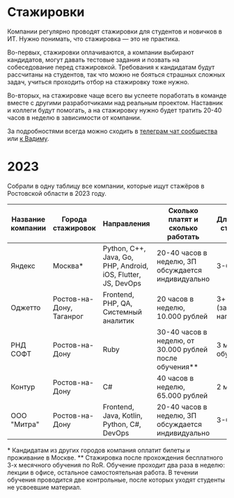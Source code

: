 # **Стажировки**

Компании регулярно проводят стажировки для студентов и новичков в ИТ. Нужно понимать, что стажировка — это не практика. 

Во-первых, стажировки оплачиваются, а компании выбирают кандидатов, могут давать тестовые задания и позвать на собеседование перед стажировкой. Требования к кандидатам будут рассчитаны на студентов, так что можно не бояться страшных сложных задач, учиться проходить отбор на стажировку тоже нужно.

Во-вторых, на стажировке чаще всего вы успеете поработать в команде вместе с другими разработчиками над реальным проектом. Наставник и коллеги будут помогать, а на стажировку нужно будет тратить 20-40 часов в неделю в зависимости от компании.

За подробностями всегда можно сходить в [телеграм чат сообщества](https://t.me/RndTechChat) или [к Вадиму](https://t.me/Vadimyan).

# **2023**

Собрали в одну таблицу все компании, которые ищут стажёров в Ростовской области в 2023 году. 

| Название компании | Города стажировок | Направления                                                   | Сколько платят и сколько работать                  | Длительность стажировки | Как отправить заявку |
|-------------------|-------------------|---------------------------------------------------------------|----------------------------------------------------|-------------------------|----------------------|
| Яндекс            | Москва*                  | Python, C++, Java, Go, PHP, Android, iOS, Flutter, JS, DevOps | 20-40 часов в неделю, ЗП обсуждается индивидуально | 3-6 месяцев             | [Стажировка в Яндексе](https://yandex.ru/yaintern)                      |
| Оджетто           | Ростов-на-Дону, Таганрог | Frontend, PHP, QA, Системный аналитик                  | 20 часов в неделю, 10.000 рублей                   | 3+ месяцев (зависит от направления)                        | [АКАДЕМИЯ ОДЖЕТТО](https://oggetto.academy/)                     |
| РНД СОФТ          | Ростов-на-Дону            | Ruby                   |  30-40 часов в неделю, от 30.000 рублей после обучения**                                                  | 3 месяца обучения                    | Телеграм [@za_shorin](https://t.me/za_shorin)                     |
| Контур          | Ростов-на-Дону            | C#                   |  40 часов в неделю, 65.000 рублей                          | 2 месяца                    | [Стажировка для разработчиков](https://kontur.ru/education/programs/intern/backendall)                     |
| ООО "Митра"          | Ростов-на-Дону            | Frontend, Java, Kotlin, Python, C#, DevOps                   |  20-40 часов в неделю, ЗП обсуждается индивидуально                          | 3-6 месяцев                    | hr-manager@mitra-space.com                     |


\* Кандидатам из других городов компания оплатит билеты и проживание в Москве.
\*\* Стажировка после прохождения бесплатного 3-х месячного обучения по RoR. Обучение проходит два раза в неделю: лекции в офисе, остальное самостоятельная работа. В течении обучения проводится две контрольные, после которых уходят студенты не усвоевшие материал. 

